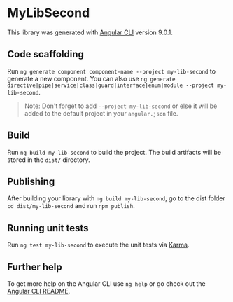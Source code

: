 # MyLibSecond

This library was generated with [Angular CLI](https://github.com/angular/angular-cli) version 9.0.1.

## Code scaffolding

Run `ng generate component component-name --project my-lib-second` to generate a new component. You can also use `ng generate directive|pipe|service|class|guard|interface|enum|module --project my-lib-second`.
> Note: Don't forget to add `--project my-lib-second` or else it will be added to the default project in your `angular.json` file. 

## Build

Run `ng build my-lib-second` to build the project. The build artifacts will be stored in the `dist/` directory.

## Publishing

After building your library with `ng build my-lib-second`, go to the dist folder `cd dist/my-lib-second` and run `npm publish`.

## Running unit tests

Run `ng test my-lib-second` to execute the unit tests via [Karma](https://karma-runner.github.io).

## Further help

To get more help on the Angular CLI use `ng help` or go check out the [Angular CLI README](https://github.com/angular/angular-cli/blob/master/README.md).
